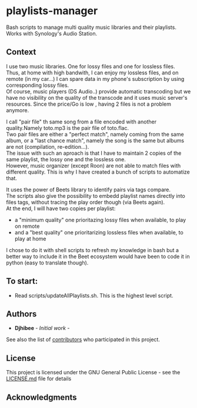 # playlists-manager
Bash scripts to manage multi quality music libraries and their playlists.  
Works with Synology's Audio Station.  

## Context
  I use two music libraries. One for lossy files and one for lossless files.  
Thus, at home with high bandwith, I can enjoy my lossless files, and on remote (in my car...) I can spare data in my phone's subscription by using corresponding lossy files.  
Of course, music players (DS Audio..) provide automatic transcoding but we have no visibility on the quality of the transcode and it uses music server's resources. Since the price/Go is low , having 2 files is not a problem anymore.  

  I call "pair file" th same song from a file encoded with another quality.Namely toto.mp3 is the pair file of toto.flac.  
Two pair files are either a "perfect match", namely coming from the same album, or a "last chance match", namely the song is the same but albums are not (compilation, re-edition...).  
The issue with such an aproach is that I have to maintain 2 copies of the same playlist, the lossy one and the lossless one.  
However, music organizer (except Roon) are not able to match files with different quality. This is why I have created a bunch of scripts to automatize that.  

It uses the power of Beets library to identify pairs via tags compare.  
The scripts also give the possibility to embedd playlist names directly into files tags, without tracing the play order though (via Beets again).  
At the end, I will have two copies per playlist:  
   - a "minimum quality" one prioritazing lossy files when available, to play on remote  
   - and a "best quality" one prioritarizing lossless files when available, to play at home  

  I chose to do it with shell scripts to refresh my knowledge in bash but a better way to include it in the Beet ecosystem would have been to code it in python (easy to translate though).  


## To start:

- Read scripts/updateAllPlaylists.sh. This is the highest level script.

## Authors

* **Djhibee** - *Initial work* -

See also the list of [contributors](https://github.com/djhibee/playlists-manager/contributors) who participated in this project.

## License

This project is licensed under the GNU General Public License - see the [LICENSE.md](https://github.com/djhibee/playlists-manager/blob/master/LICENSE) file for details

## Acknowledgments
